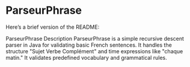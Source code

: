 # ParseurPhrase

Here’s a brief version of the README:

ParseurPhrase
Description
ParseurPhrase is a simple recursive descent parser in Java for validating basic French sentences. It handles the structure "Sujet Verbe Complément" and time expressions like "chaque matin." It validates predefined vocabulary and grammatical rules.
